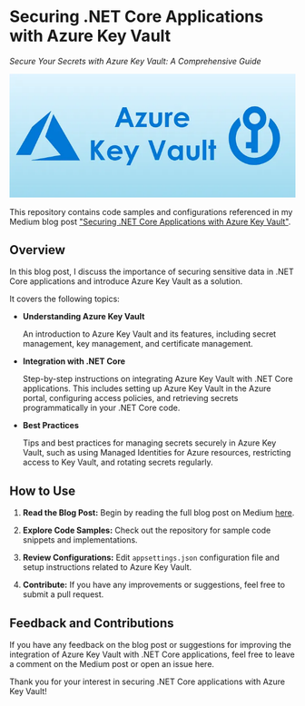 # Securing .NET Core Applications with Azure Key Vault
*Secure Your Secrets with Azure Key Vault: A Comprehensive Guide*

![Azure Key Vault](/cover.webp "Azure Key Vault")

This repository contains code samples and configurations referenced in my Medium blog post ["Securing .NET Core Applications with Azure Key Vault"](https://medium.com/@jepozdemir/securing-net-core-applications-with-azure-key-vault-0791fbcc0c34).

## Overview

In this blog post, I discuss the importance of securing sensitive data in .NET Core applications and introduce Azure Key Vault as a solution.

It covers the following topics:

- **Understanding Azure Key Vault**

  An introduction to Azure Key Vault and its features, including secret management, key management, and certificate management.
  
- **Integration with .NET Core**

  Step-by-step instructions on integrating Azure Key Vault with .NET Core applications. This includes setting up Azure Key Vault in the Azure portal, configuring access policies, and retrieving secrets programmatically in your .NET Core code.

- **Best Practices**

  Tips and best practices for managing secrets securely in Azure Key Vault, such as using Managed Identities for Azure resources, restricting access to Key Vault, and rotating secrets regularly.

## How to Use

1. **Read the Blog Post:** Begin by reading the full blog post on Medium [here](https://medium.com/@jepozdemir/securing-net-core-applications-with-azure-key-vault-0791fbcc0c34).

2. **Explore Code Samples:** Check out the repository for sample code snippets and implementations.

3. **Review Configurations:** Edit `appsettings.json` configuration file and setup instructions related to Azure Key Vault.

4. **Contribute:** If you have any improvements or suggestions, feel free to submit a pull request.

## Feedback and Contributions

If you have any feedback on the blog post or suggestions for improving the integration of Azure Key Vault with .NET Core applications, feel free to leave a comment on the Medium post or open an issue here.

Thank you for your interest in securing .NET Core applications with Azure Key Vault!

